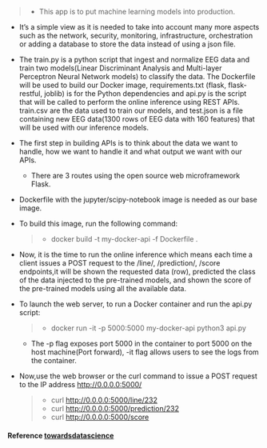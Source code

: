 >- This app is to put machine learning models into production.
- It’s a simple view as it is needed to take into account many more aspects such as the network, security, monitoring, infrastructure, orchestration or adding a database to store the data instead of using a json file.

- The train.py is a python script that ingest and normalize EEG data and train two models(Linear Discriminant Analysis and Multi-layer Perceptron Neural Network models) to classify the data. The Dockerfile will be used to build our Docker image, requirements.txt (flask, flask-restful, joblib) is for the Python dependencies and api.py is the script that will be called to perform the online inference using REST APIs. train.csv are the data used to train our models, and test.json is a file containing new EEG data(1300 rows of EEG data with 160 features) that will be used with our inference models.

- The first step in building APIs is to think about the data we want to handle, how we want to handle it and what output we want with our APIs.
   - There are 3 routes using the open source web microframework Flask.

- Dockerfile with the jupyter/scipy-notebook image is needed as our base image. 
- To build this image, run the following command:
   >- docker build -t my-docker-api -f Dockerfile .
- Now, it is the time to run the online inference which means each time a client issues a POST request to the /line/<Line>, /prediction/<Line>, /score endpoints,it will be shown the requested data (row), predicted the class of the data injected to the pre-trained models, and shown the score of the pre-trained models using all the available data.
- To launch the web server, to run a Docker container and run the api.py script:
   >- docker run -it -p 5000:5000 my-docker-api python3 api.py
    - The -p flag exposes port 5000 in the container to port 5000 on the host machine(Port forward), -it flag allows users to see the logs from the container.
- Now,use the web browser or the curl command to issue a POST request to the IP address http://0.0.0.0:5000/ 
   >- curl http://0.0.0.0:5000/line/232
   >- curl http://0.0.0.0:5000/prediction/232
   >- curl http://0.0.0.0:5000/score
#### Reference [towardsdatascience](https://towardsdatascience.com/machine-learning-prediction-in-real-time-using-docker-and-python-rest-apis-with-flask-4235aa2395eb)
